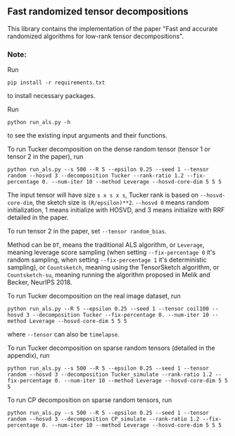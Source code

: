## Fast randomized tensor decompositions
This library contains the implementation of the paper "Fast and accurate randomized algorithms for low-rank tensor decompositions".

### Note:

Run
```
pip install -r requirements.txt
```
to install necessary packages. 

Run 

```
python run_als.py -h
```
to see the existing input arguments and their functions.

To run Tucker decomposition on the dense random tensor (tensor 1 or tensor 2 in the paper), run
```
python run_als.py --s 500 --R 5 --epsilon 0.25 --seed 1 --tensor random --hosvd 3 --decomposition Tucker --rank-ratio 1.2 --fix-percentage 0. --num-iter 10 --method Leverage --hosvd-core-dim 5 5 5
```
The input tensor will have size `s x s x s`, Tucker rank is based on `--hosvd-core-dim`, the sketch size is `(R/epsilon)**2`. `--hosvd 0` means random initialization, 1 means initialize with HOSVD, and 3 means initialize with RRF detailed in the paper.

To run tensor 2 in the paper, set `--tensor random_bias`. 

Method can be `DT`, means the traditional ALS algorithm, or `Leverage`, meaning leverage score sampling (when setting `--fix-percentage 0` it's random sampling, when setting `--fix-percentage 1` it's deterministic sampling), or `Countsketch`, meaning using the TensorSketch algorithm, or `Countsketch-su`, meaning running the algorithm proposed in Melik and Becker, NeurIPS 2018.

To run Tucker decomposition on the real image dataset, run
```
python run_als.py --R 5 --epsilon 0.25 --seed 1 --tensor coil100 --hosvd 3 --decomposition Tucker --fix-percentage 0. --num-iter 10 --method Leverage --hosvd-core-dim 5 5 5
```
where `--tensor` can also be `timelapse`.

To run Tucker decomposition on sparse random tensors (detailed in the appendix), run
```
python run_als.py --s 500 --R 5 --epsilon 0.25 --seed 1 --tensor random --hosvd 3 --decomposition Tucker_simulate --rank-ratio 1.2 --fix-percentage 0. --num-iter 10 --method Leverage --hosvd-core-dim 5 5 5
```

To run CP decomposition on sparse random tensors, run
```
python run_als.py --s 500 --R 5 --epsilon 0.25 --seed 1 --tensor random --hosvd 3 --decomposition CP_simulate --rank-ratio 1.2 --fix-percentage 0. --num-iter 10 --method Leverage --hosvd-core-dim 5 5 5
```
